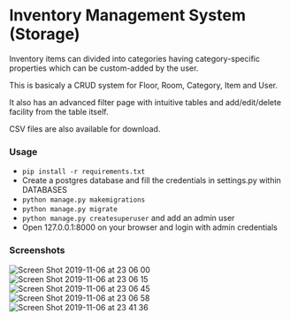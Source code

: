 # Inventory Management System (Storage)

Inventory items can divided into categories having category-specific properties which can be custom-added by the user.

This is basicaly a CRUD system for Floor, Room, Category, Item and User.

It also has an advanced filter page with intuitive tables and add/edit/delete facility from the table itself.

CSV files are also available for download.

### Usage

- `pip install -r requirements.txt`
- Create a postgres database and fill the credentials in settings.py within DATABASES
- `python manage.py makemigrations`
- `python manage.py migrate`
- `python manage.py createsuperuser` and add an admin user
- Open 127.0.0.1:8000 on your browser and login with admin credentials

### Screenshots


![Screen Shot 2019-11-06 at 23 06 00](https://user-images.githubusercontent.com/43087414/68321668-3765ff00-00ea-11ea-9b3e-ef5942e9a050.png)
![Screen Shot 2019-11-06 at 23 06 15](https://user-images.githubusercontent.com/43087414/68321670-3765ff00-00ea-11ea-9403-7610b4a1ede0.png)
![Screen Shot 2019-11-06 at 23 06 45](https://user-images.githubusercontent.com/43087414/68321671-37fe9580-00ea-11ea-8147-af2730ae17c5.png)
![Screen Shot 2019-11-06 at 23 06 58](https://user-images.githubusercontent.com/43087414/68321672-37fe9580-00ea-11ea-8f17-bf866140a06b.png)
![Screen Shot 2019-11-06 at 23 41 36](https://user-images.githubusercontent.com/43087414/68324235-0fc56580-00ef-11ea-97e5-0fd8df4d2b70.png)


